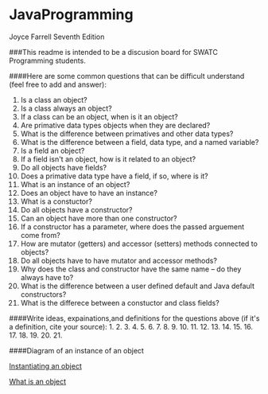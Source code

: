 # JavaProgramming
Joyce Farrell Seventh Edition

###This readme is intended to be a discusion board for SWATC Programming students. 

####Here are some common questions that can be difficult understand (feel free to add and answer):
1. Is a class an object?
2. Is a class always an object?
3. If a class can be an object, when is it an object?
4. Are primative data types objects when they are declared?
5. What is the difference between primatives and other data types?
6. What is the difference between a field, data type, and a named variable?
7. Is a field an object?
8. If a field isn't an object, how is it related to an object?
9. Do all objects have fields?
10. Does a primative data type have a field, if so, where is it?
11. What is an instance of an object?
12. Does an object have to have an instance?
13. What is a constuctor?
14. Do all objects have a constructor?
15. Can an object have more than one constructor?
16. If a constructor has a parameter, where does the passed arguement come from?
17. How are mutator (getters) and accessor (setters) methods connected to objects?
18. Do all objects have to have mutator and accessor methods? 
19. Why does the class and constructor have the same name – do they always have to?
20. What is the difference between a user defined default and Java default constructors?
21. What is the differece between a constuctor and class fields?

####Write ideas, expainations,and definitions for the questions above (if it's a definition, cite your source):
1. 
2.
3.
4.
5.
6.
7.
8.
9.
10.
11.
12.
13.
14.
15.
16.
17.
18.
19.
20.
21.

####Diagram of an instance of an object

[Instantiating an object](https://drive.google.com/file/d/0B51DUErT4YwPVzVkVWhIbHJRU1k/view)

[What is an object](https://drive.google.com/file/d/0B51DUErT4YwPN1d3bzFKdG1ZUDQ/view?usp=sharing)

